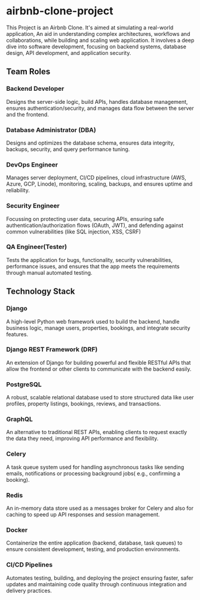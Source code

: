 # airbnb-clone-project
This Project is an Airbnb Clone. It's aimed at simulating a real-world application, An aid in understanding complex architectures, workflows and collaborations, while building and scaling web application. It involves a deep dive into software development, focusing on backend systems, database design, API development, and application security.

## Team Roles
### Backend Developer 
  Designs the server-side logic, build APIs, handles database management, ensures authentication/security, and manages data flow between the server and the frontend.
### Database Administrator (DBA)
  Designs and optimizes the database schema, ensures data integrity, backups, security, and query performance tuning.
### DevOps Engineer
  Manages server deployment, CI/CD pipelines, cloud infrastructure (AWS, Azure, GCP, Linode), monitoring, scaling, backups, and ensures uptime and reliability.
### Security Engineer
  Focussing on protecting user data, securing APIs, ensuring safe authentication/authorization flows (OAuth, JWT), and defending against common vulnerabilities (like SQL injection, XSS, CSRF)
### QA Engineer(Tester)
  Tests the application for bugs, functionality, security vulnerabilities, performance issues, and ensures that the app meets the requirements through manual automated testing.

## Technology Stack
### Django 
  A high-level Python web framework used to build the backend, handle business logic, manage users, properties, bookings, and integrate security features.
### Django REST Framework (DRF)
  An extension of Django for building powerful and flexible RESTful APIs that allow the frontend or other clients to communicate with the backend easily.
### PostgreSQL
  A robust, scalable relational database used to store structured data like user profiles, property listings, bookings, reviews, and transactions.
### GraphQL 
  An alternative to traditional REST APIs, enabling clients to request exactly the data they need, improving API performance and flexibility.
### Celery 
  A task queue system used for handling asynchronous tasks like sending emails, notifications or processing background jobs( e.g., confirming a booking).
### Redis
  An in-memory data store used as a messages broker for Celery and also for caching to speed up API responses and session management.
### Docker 
  Containerize the entire application (backend, database, task queues) to ensure consistent development, testing, and production environments.
### CI/CD Pipelines
   Automates testing, building, and deploying the project ensuring faster, safer updates and maintaining code quality through continuous integration and delivery practices.
